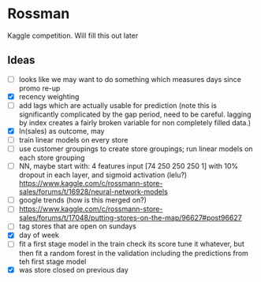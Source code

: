 # Rossman

Kaggle competition. Will fill this out later

## Ideas
- [ ] looks like we may want to do something which measures days since promo re-up
- [x] recency weighting
- [ ] add lags which are actually usable for prediction (note this is significantly complicated by the gap period, need to be careful. lagging by index creates a fairly broken variable for non completely filled data.)
- [x] ln(sales) as outcome, may
- [ ] train linear models on every store
- [ ] use customer groupings to create store groupings; run linear models on each store grouping
- [ ] NN, maybe start with: 4 features input [74 250 250 250 1] with 10% dropout in each layer, and sigmoid activation (lelu?) https://www.kaggle.com/c/rossmann-store-sales/forums/t/16928/neural-network-models
- [ ] google trends (how is this merged on?)
- [ ] https://www.kaggle.com/c/rossmann-store-sales/forums/t/17048/putting-stores-on-the-map/96627#post96627
- [ ] tag stores that are open on sundays
- [x] day of week
- [ ] fit a first stage model in the train check its score tune it whatever, but then fit a random forest in the validation including the predictions from teh first stage model
- [x] was store closed on previous day
